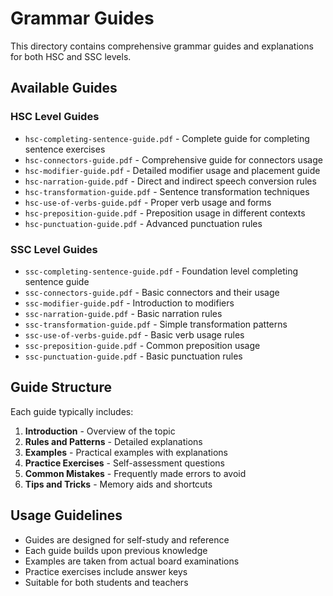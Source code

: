 # Grammar Guides

This directory contains comprehensive grammar guides and explanations for both HSC and SSC levels.

## Available Guides

### HSC Level Guides
- `hsc-completing-sentence-guide.pdf` - Complete guide for completing sentence exercises
- `hsc-connectors-guide.pdf` - Comprehensive guide for connectors usage
- `hsc-modifier-guide.pdf` - Detailed modifier usage and placement guide
- `hsc-narration-guide.pdf` - Direct and indirect speech conversion rules
- `hsc-transformation-guide.pdf` - Sentence transformation techniques
- `hsc-use-of-verbs-guide.pdf` - Proper verb usage and forms
- `hsc-preposition-guide.pdf` - Preposition usage in different contexts
- `hsc-punctuation-guide.pdf` - Advanced punctuation rules

### SSC Level Guides
- `ssc-completing-sentence-guide.pdf` - Foundation level completing sentence guide
- `ssc-connectors-guide.pdf` - Basic connectors and their usage
- `ssc-modifier-guide.pdf` - Introduction to modifiers
- `ssc-narration-guide.pdf` - Basic narration rules
- `ssc-transformation-guide.pdf` - Simple transformation patterns
- `ssc-use-of-verbs-guide.pdf` - Basic verb usage rules
- `ssc-preposition-guide.pdf` - Common preposition usage
- `ssc-punctuation-guide.pdf` - Basic punctuation rules

## Guide Structure

Each guide typically includes:
1. **Introduction** - Overview of the topic
2. **Rules and Patterns** - Detailed explanations
3. **Examples** - Practical examples with explanations
4. **Practice Exercises** - Self-assessment questions
5. **Common Mistakes** - Frequently made errors to avoid
6. **Tips and Tricks** - Memory aids and shortcuts

## Usage Guidelines

- Guides are designed for self-study and reference
- Each guide builds upon previous knowledge
- Examples are taken from actual board examinations
- Practice exercises include answer keys
- Suitable for both students and teachers